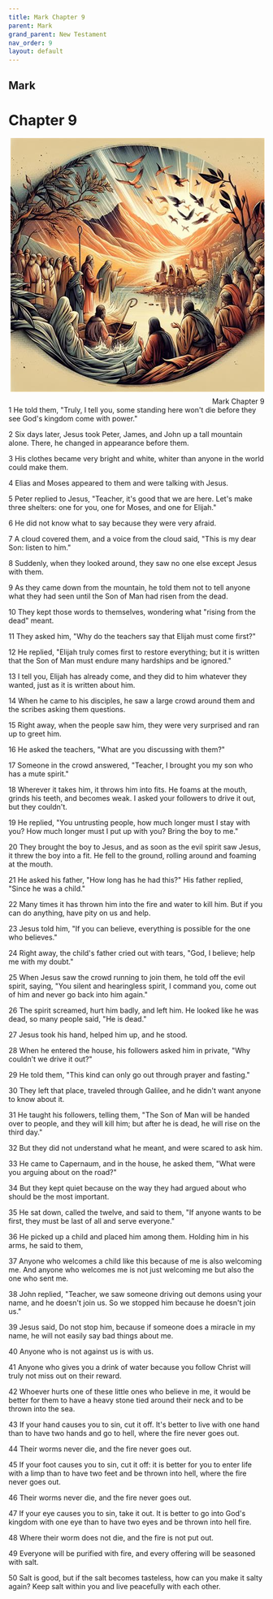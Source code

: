 ```yaml
---
title: Mark Chapter 9
parent: Mark
grand_parent: New Testament
nav_order: 9
layout: default
---
```


## Mark

# Chapter 9

<div style="clear: both; text-align: right;">
    <img src="/assets/Image/Mark/500/9.jpg" alt="Mark Chapter 9" class="chapter-image" style="max-width: 100%; height: auto; float: right; margin: 0 0 10px 10px; padding-left: 10%;">
    <figcaption style="font-size: 14px;">Mark Chapter 9</figcaption>
</div>
1 He told them, "Truly, I tell you, some standing here won't die before they see God's kingdom come with power."

2 Six days later, Jesus took Peter, James, and John up a tall mountain alone. There, he changed in appearance before them.

3 His clothes became very bright and white, whiter than anyone in the world could make them.

4 Elias and Moses appeared to them and were talking with Jesus.

5 Peter replied to Jesus, "Teacher, it's good that we are here. Let's make three shelters: one for you, one for Moses, and one for Elijah."

6 He did not know what to say because they were very afraid.

7 A cloud covered them, and a voice from the cloud said, "This is my dear Son: listen to him."

8 Suddenly, when they looked around, they saw no one else except Jesus with them.

9 As they came down from the mountain, he told them not to tell anyone what they had seen until the Son of Man had risen from the dead.

10 They kept those words to themselves, wondering what "rising from the dead" meant.

11 They asked him, "Why do the teachers say that Elijah must come first?"

12 He replied, "Elijah truly comes first to restore everything; but it is written that the Son of Man must endure many hardships and be ignored."

13 I tell you, Elijah has already come, and they did to him whatever they wanted, just as it is written about him.

14 When he came to his disciples, he saw a large crowd around them and the scribes asking them questions.

15 Right away, when the people saw him, they were very surprised and ran up to greet him.

16 He asked the teachers, "What are you discussing with them?"

17 Someone in the crowd answered, "Teacher, I brought you my son who has a mute spirit."

18 Wherever it takes him, it throws him into fits. He foams at the mouth, grinds his teeth, and becomes weak. I asked your followers to drive it out, but they couldn't.

19 He replied, "You untrusting people, how much longer must I stay with you? How much longer must I put up with you? Bring the boy to me."

20 They brought the boy to Jesus, and as soon as the evil spirit saw Jesus, it threw the boy into a fit. He fell to the ground, rolling around and foaming at the mouth.

21 He asked his father, "How long has he had this?" His father replied, "Since he was a child."

22 Many times it has thrown him into the fire and water to kill him. But if you can do anything, have pity on us and help.

23 Jesus told him, "If you can believe, everything is possible for the one who believes."

24 Right away, the child's father cried out with tears, "God, I believe; help me with my doubt."

25 When Jesus saw the crowd running to join them, he told off the evil spirit, saying, "You silent and hearingless spirit, I command you, come out of him and never go back into him again."

26 The spirit screamed, hurt him badly, and left him. He looked like he was dead, so many people said, "He is dead."

27 Jesus took his hand, helped him up, and he stood.

28 When he entered the house, his followers asked him in private, "Why couldn't we drive it out?"

29 He told them, "This kind can only go out through prayer and fasting."

30 They left that place, traveled through Galilee, and he didn't want anyone to know about it.

31 He taught his followers, telling them, "The Son of Man will be handed over to people, and they will kill him; but after he is dead, he will rise on the third day."

32 But they did not understand what he meant, and were scared to ask him.

33 He came to Capernaum, and in the house, he asked them, "What were you arguing about on the road?"

34 But they kept quiet because on the way they had argued about who should be the most important.

35 He sat down, called the twelve, and said to them, "If anyone wants to be first, they must be last of all and serve everyone."

36 He picked up a child and placed him among them. Holding him in his arms, he said to them,

37 Anyone who welcomes a child like this because of me is also welcoming me. And anyone who welcomes me is not just welcoming me but also the one who sent me.

38 John replied, "Teacher, we saw someone driving out demons using your name, and he doesn't join us. So we stopped him because he doesn't join us."

39 Jesus said, Do not stop him, because if someone does a miracle in my name, he will not easily say bad things about me.

40 Anyone who is not against us is with us.

41 Anyone who gives you a drink of water because you follow Christ will truly not miss out on their reward.

42 Whoever hurts one of these little ones who believe in me, it would be better for them to have a heavy stone tied around their neck and to be thrown into the sea.

43 If your hand causes you to sin, cut it off. It's better to live with one hand than to have two hands and go to hell, where the fire never goes out.

44 Their worms never die, and the fire never goes out.

45 If your foot causes you to sin, cut it off: it is better for you to enter life with a limp than to have two feet and be thrown into hell, where the fire never goes out.

46 Their worms never die, and the fire never goes out.

47 If your eye causes you to sin, take it out. It is better to go into God's kingdom with one eye than to have two eyes and be thrown into hell fire.

48 Where their worm does not die, and the fire is not put out.

49 Everyone will be purified with fire, and every offering will be seasoned with salt.

50 Salt is good, but if the salt becomes tasteless, how can you make it salty again? Keep salt within you and live peacefully with each other.


